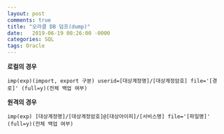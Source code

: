 ```yaml
---
layout: post
comments: true
title: "오라클 DB 덤프(dump)"
date:   2019-06-19 00:26:00 -0000
categories: SQL
tags: Oracle
---
```


**로컬의 경우** 
```
imp(exp)(import, export 구분) userid=[대상계정명]/[대상계정암호] file='[경로]' (full=y)(전체 백업 여부)
```

**원격의 경우**
```
imp(exp) [대상계정명]/[대상계정암호]@[대상아이피]/[서비스명] file='[파일명]' (full=y)(전체 백업 여부)
```